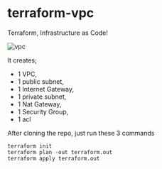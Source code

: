 # terraform-vpc

Terraform, Infrastructure as Code!


![vpc](https://user-images.githubusercontent.com/43068656/195033072-be8f6a66-1796-45db-856f-db87e865e52a.jpg)

It creates;
* 1 VPC,
* 1 public subnet,
* 1 Internet Gateway,
* 1 private subnet,
* 1 Nat Gateway,
* 1 Security Group,
* 1 acl

After cloning the repo, just run these 3 commands

```
terraform init
terraform plan -out terraform.out
terraform apply terraform.out
```
